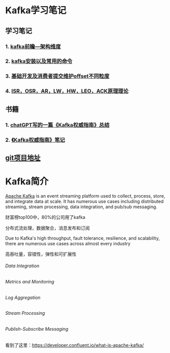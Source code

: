 # Kafka学习笔记



## 学习笔记

### 1. [kafka前瞻—架构维度](https://alongsocjr.github.io/tech-learning/chapter_6/notes/Kafka_Day1.html)

### 2. [kafka安装以及常用的命令](https://alongsocjr.github.io/tech-learning/chapter_6/notes/Kafka_Day2.html)

### 3. [基础开发及消费者提交维护offset不同粒度](https://alongsocjr.github.io/tech-learning/chapter_6/notes/Kafka_Day3.html)

### 4. [ISR，OSR，AR，LW，HW，LEO，ACK原理理论](https://alongsocjr.github.io/tech-learning/chapter_6/notes/Kafka_Day4.html)





## 书籍

### 1. [chatGPT写的一篇《Kafka权威指南》总结](https://alongsocjr.github.io/tech-learning/chapter_6/notes/Kafka_Day1.html)

### 2. [《Kafka权威指南》笔记](https://alongsocjr.github.io/tech-learning/chapter_6/notes/Kafka_Day2.html)



## [git项目地址](https://github.com/alongsoCJR/kafka)



# Kafka简介

[Apache Kafka](https://www.confluent.io/what-is-apache-kafka/) is an event streaming platform used to collect, process, store, and integrate data at scale. It has numerous use cases including distributed streaming, stream processing, data integration, and pub/sub messaging.

财富榜top100中，80%的公司用了kafka

分布式流处理，数据聚合，消息发布和订阅

Due to Kafka's high throughput, fault tolerance, resilience, and scalability, there are numerous use cases across almost every industry 

高吞吐量，容错性，弹性和可扩展性

###### Data Integration

###### Metrics and Monitoring

###### Log Aggregation

###### Stream Processing

###### Publish-Subscribe Messaging





看到了这里：https://developer.confluent.io/what-is-apache-kafka/
